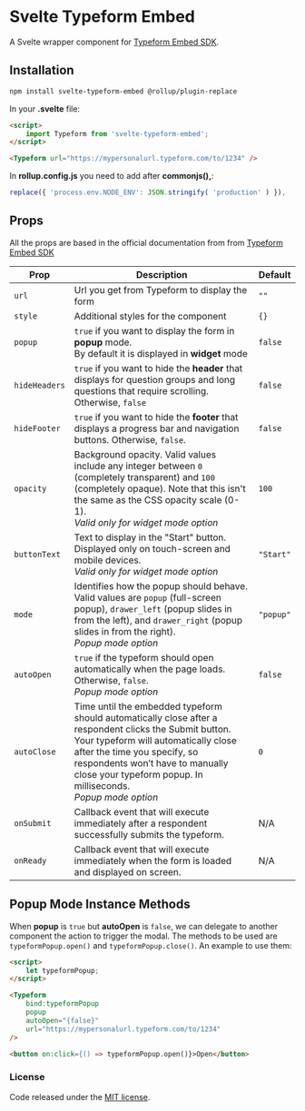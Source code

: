 # Svelte Typeform Embed

A Svelte wrapper component for
[Typeform Embed SDK](https://developer.typeform.com/embed/).

## Installation

```bash
npm install svelte-typeform-embed @rollup/plugin-replace
```

In your **.svelte** file:

```html
<script>
    import Typeform from 'svelte-typeform-embed';
</script>

<Typeform url="https://mypersonalurl.typeform.com/to/1234" />
```

In **rollup.config.js** you need to add after **commonjs(),**:

```js
replace({ 'process.env.NODE_ENV': JSON.stringify( 'production' ) }),
```

## Props

All the props are based in the official documentation from from
[Typeform Embed SDK](https://developer.typeform.com/embed/)

| Prop          | Description                                                                                                                                                                                                                                                                            | Default   |
| ------------- | -------------------------------------------------------------------------------------------------------------------------------------------------------------------------------------------------------------------------------------------------------------------------------------- | --------- |
| `url`         | Url you get from Typeform to display the form                                                                                                                                                                                                                                          | `""`      |
| `style`       | Additional styles for the component                                                                                                                                                                                                                                                    | `{}`      |
| `popup`       | `true` if you want to display the form in **popup** mode.<br />By default it is displayed in **widget** mode                                                                                                                                                                           | `false`   |
| `hideHeaders` | `true` if you want to hide the **header** that displays for question groups and long questions that require scrolling. Otherwise, `false`                                                                                                                                              | `false`   |
| `hideFooter`  | `true` if you want to hide the **footer** that displays a progress bar and navigation buttons. Otherwise, `false`.                                                                                                                                                                     | `false`   |
| `opacity`     | Background opacity. Valid values include any integer between `0` (completely transparent) and `100` (completely opaque). Note that this isn't the same as the CSS opacity scale (0-1).<br />_Valid only for widget mode option_                                                        | `100`     |
| `buttonText`  | Text to display in the "Start" button. Displayed only on touch-screen and mobile devices.<br />_Valid only for widget mode option_                                                                                                                                                     | `"Start"` |
| `mode`        | Identifies how the popup should behave. Valid values are `popup` (full-screen popup), `drawer_left` (popup slides in from the left), and `drawer_right` (popup slides in from the right).<br />_Popup mode option_                                                                     | `"popup"` |
| `autoOpen`    | `true` if the typeform should open automatically when the page loads. Otherwise, `false`.<br />_Popup mode option_                                                                                                                                                                     | `false`   |
| `autoClose`   | Time until the embedded typeform should automatically close after a respondent clicks the Submit button. Your typeform will automatically close after the time you specify, so respondents won’t have to manually close your typeform popup. In milliseconds.<br />_Popup mode option_ | `0`       |
| `onSubmit`    | Callback event that will execute immediately after a respondent successfully submits the typeform. <br />                                                                                                                                                                              | N/A       |
| `onReady`     | Callback event that will execute immediately when the form is loaded and displayed on screen. <br />                                                                                                                                                                                   | N/A       |

## Popup Mode Instance Methods

When **popup** is `true` but **autoOpen** is `false`, we can delegate to another
component the action to trigger the modal. The methods to be used are
`typeformPopup.open()` and `typeformPopup.close()`. An example to use them:

```html
<script>
    let typeformPopup;
</script>

<Typeform
    bind:typeformPopup
    popup
    autoOpen="{false}"
    url="https://mypersonalurl.typeform.com/to/1234"
/>

<button on:click={() => typeformPopup.open()}>Open</button>
```

### License

Code released under the [MIT license](LICENSE.md).
